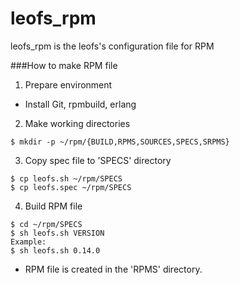 leofs_rpm
=========

leofs_rpm is the leofs's configuration file for RPM

###How to make RPM file

1. Prepare environment  
  * Install Git, rpmbuild, erlang  

2. Make working directories  
```
$ mkdir -p ~/rpm/{BUILD,RPMS,SOURCES,SPECS,SRPMS}
```

3. Copy spec file to 'SPECS' directory  
```
$ cp leofs.sh ~/rpm/SPECS  
$ cp leofs.spec ~/rpm/SPECS
```  

4. Build RPM file  
```
$ cd ~/rpm/SPECS  
$ sh leofs.sh VERSION 
Example:  
$ sh leofs.sh 0.14.0  
``` 
  * RPM file is created in the 'RPMS' directory.
